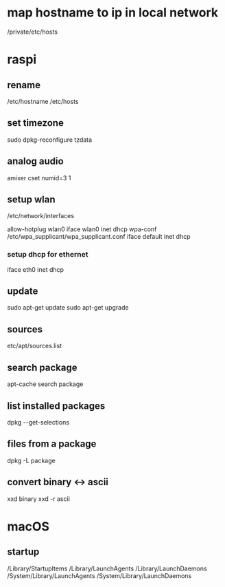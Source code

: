 # map hostname to ip in local network

/private/etc/hosts

# raspi

## rename

/etc/hostname
/etc/hosts

## set timezone

sudo dpkg-reconfigure tzdata

## analog audio

amixer cset numid=3 1

## setup wlan

/etc/network/interfaces

allow-hotplug wlan0
iface wlan0 inet dhcp
    wpa-conf /etc/wpa_supplicant/wpa_supplicant.conf
iface default inet dhcp

### setup dhcp for ethernet

iface eth0 inet dhcp

## update

sudo apt-get update
sudo apt-get upgrade

## sources

etc/apt/sources.list

## search package

apt-cache search package

## list installed packages

dpkg --get-selections

## files from a package

dpkg -L package

## convert binary <-> ascii
xxd binary
xxd -r ascii

# macOS 

## startup

/Library/StartupItems
/Library/LaunchAgents
/Library/LaunchDaemons
/System/Library/LaunchAgents
/System/Library/LaunchDaemons
